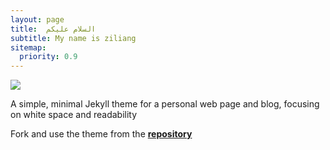 ```yaml
---
layout: page
title:  السلام عليكم 
subtitle: My name is ziliang
sitemap:
  priority: 0.9
---
```


<img src="{{ '/assets/img/1.jpg' | height = 300; width = 300;}}" id="about-img">

<div id="describe-text">
	<p>A simple, minimal Jekyll theme for a personal web page and blog, focusing on white space and readability</p>
	<p>Fork and use the theme from the <strong> <a href="https://github.com/knhash/Pudhina"> repository</a> </strong></p>
</div>